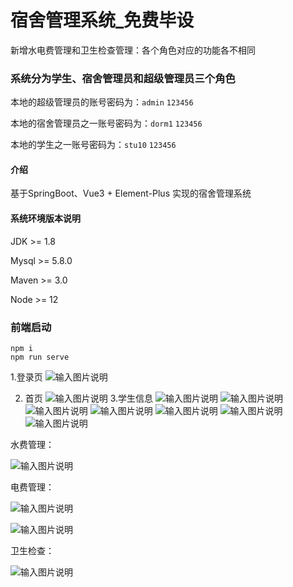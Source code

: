 # 宿舍管理系统_免费毕设

新增水电费管理和卫生检查管理：各个角色对应的功能各不相同

### 系统分为学生、宿舍管理员和超级管理员三个角色

本地的超级管理员的账号密码为：`admin`	`123456`

本地的宿舍管理员之一账号密码为：`dorm1`	`123456`

本地的学生之一账号密码为：`stu10`	`123456`

#### 介绍

基于SpringBoot、Vue3 + Element-Plus 实现的宿舍管理系统

#### 系统环境版本说明
JDK >= 1.8 

Mysql >= 5.8.0

Maven >= 3.0

Node >= 12



### 前端启动

```
npm i
npm run serve
```

1.登录页
![输入图片说明](yanshitu/1.png)


2. 首页
![输入图片说明](yanshitu/2.png)
3.学生信息
![输入图片说明](yanshitu/3.png)
![输入图片说明](yanshitu/4.png)
![输入图片说明](yanshitu/5.png)
![输入图片说明](yanshitu/6.png)
![输入图片说明](yanshitu/7.png)
![输入图片说明](yanshitu/8.png)
![输入图片说明](yanshitu/9.png)

水费管理：

![输入图片说明](yanshitu/10.png)

电费管理：

![输入图片说明](yanshitu/11.png)

![输入图片说明](yanshitu/13.png)

卫生检查：

![输入图片说明](yanshitu/12.png)
